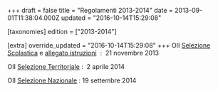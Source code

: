 +++
draft = false
title = "Regolamenti 2013-2014"
date = 2013-09-01T11:38:04.000Z
updated = "2016-10-14T15:29:08"

[taxonomies]
edition = ["2013-2014"]

[extra]
override_updated = "2016-10-14T15:29:08"
+++
OII [Selezione Scolastica](<http://backup.olimpiadi-informatica.it/files/OII-RegSelScolastica(1).pdf>) e [allegato istruzioni](http://backup.olimpiadi-informatica.it/files/istruzioni_scolastica%20nov_%202013.pdf)  :  21 novembre 2013

OII [Selezione Territoriale](http://backup.olimpiadi-informatica.it/files/OII-RegSelTerritoriale_2014.pdf) :  2 aprile 2014

OII [Selezione Nazionale](http://backup.olimpiadi-informatica.it/files/OII-Reg_%20Sel_%20Naz_%202014.pdf) : 19 settembre 2014
